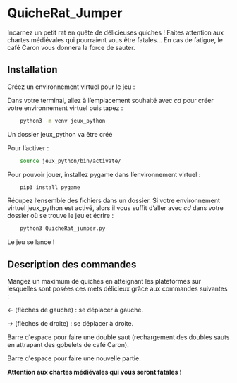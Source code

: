 # QuicheRat_Jumper

Incarnez un petit rat en quête de délicieuses quiches ! Faites attention aux chartes médiévales qui pourraient vous être fatales... En cas de fatigue, le café Caron vous donnera la force de sauter.

## Installation

Créez un environnement virtuel pour le jeu : 

Dans votre terminal, allez à l’emplacement souhaité avec *cd* pour créer votre environnement virtuel puis tapez : 

```bash
	python3 -m venv jeux_python
```

Un dossier jeux_python va être créé

Pour l’activer : 

```bash
	source jeux_python/bin/activate/
```

Pour pouvoir jouer, installez pygame dans l’environnement virtuel : 

```bash
	pip3 install pygame
```

Récupez l’ensemble des fichiers dans un dossier. Si votre environnement virtuel jeux_python est activé, alors il vous suffit d’aller avec *cd* dans votre dossier où se trouve le jeu et écrire : 

```bash
	python3 QuicheRat_jumper.py
```

Le jeu se lance !


## Description des commandes

Mangez un maximum de quiches en atteignant les plateformes sur lesquelles sont posées ces mets délicieux grâce aux commandes suivantes :

← (flèches de gauche) : se déplacer à gauche.

→ (flèches de droite) : se déplacer à droite.

Barre d'espace pour faire une double saut (rechargement des doubles sauts en attrapant des gobelets de café Caron).

Barre d'espace pour faire une nouvelle partie.

**Attention aux chartes médiévales qui vous seront fatales !**

